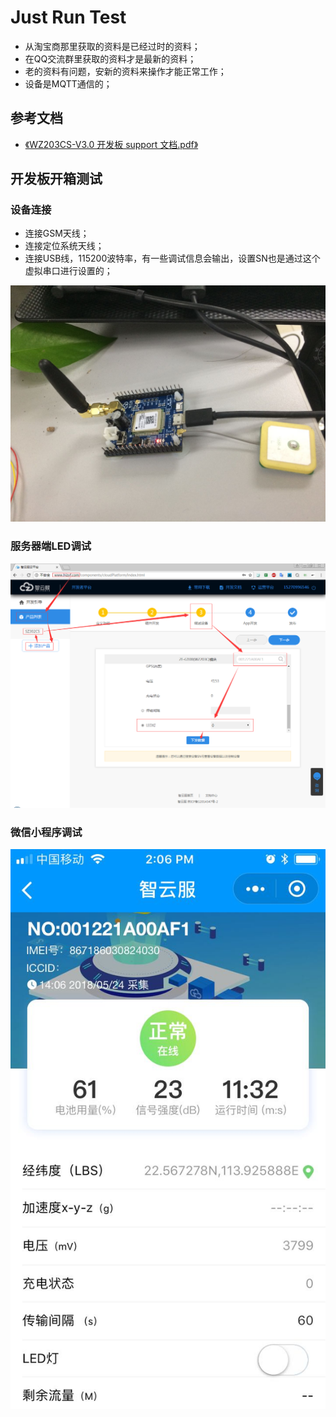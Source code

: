 # Just Run Test

* 从淘宝商那里获取的资料是已经过时的资料；
* 在QQ交流群里获取的资料才是最新的资料；
* 老的资料有问题，安新的资料来操作才能正常工作；
* 设备是MQTT通信的；

## 参考文档

* [《WZ203CS-V3.0 开发板 support 文档.pdf》](./refers/WZ203CS-V3.0_dev_board_support_doc.pdf)

## 开发板开箱测试

### 设备连接

* 连接GSM天线；
* 连接定位系统天线；
* 连接USB线，115200波特率，有一些调试信息会输出，设置SN也是通过这个虚拟串口进行设置的；

![./image/001221A00AF1_Device_Connect.jpg](./image/001221A00AF1_Device_Connect.jpg)

### 服务器端LED调试

![./image/zyf_Server_Test_Control_LED.png](./image/zyf_Server_Test_Control_LED.png)

### 微信小程序调试

![./image/zyf_Wechat_Show_Data.jpg](./image/zyf_Wechat_Show_Data.jpg)




